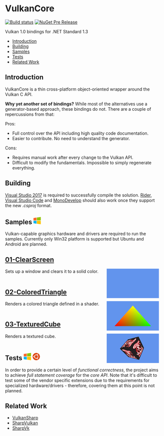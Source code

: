 # VulkanCore 

[![Build status](https://ci.appveyor.com/api/projects/status/4q42ayrn28obs8rf/branch/master?svg=true)](https://ci.appveyor.com/project/discosultan/vulkancore/branch/master) [![NuGet Pre Release](https://img.shields.io/nuget/vpre/VulkanCore.svg)](https://www.nuget.org/packages/VulkanCore)

Vulkan 1.0 bindings for .NET Standard 1.3

- [Introduction](#introduction)
- [Building](#building)
- [Samples](#samples-)
- [Tests](#tests--)
- [Related Work](#related-work)

## Introduction

VulkanCore is a thin cross-platform object-oriented wrapper around the Vulkan C API.

**Why yet another set of bindings?** While most of the alternatives use a generator-based approach, these bindings do not. There are a couple of repercussions from that:

Pros:
- Full control over the API including high quality code documentation.
- Easier to contribute. No need to understand the generator.

Cons:
- Requires manual work after every change to the Vulkan API.
- Difficult to modify the fundamentals. Impossible to simply regenerate everything.

## Building

[Visual Studio 2017](https://www.visualstudio.com/vs/whatsnew/) is required to successfully compile the solution. [Rider](https://www.jetbrains.com/rider/), [Visual Studio Code](https://code.visualstudio.com/) and [MonoDevelop](http://www.monodevelop.com/) should also work once they support the new *.csproj* format.

## Samples <img height="24" src="Doc/Windows64.png">

Vulkan-capable graphics hardware and drivers are required to run the samples. Currently only Win32 platform is supported but Ubuntu and Android are planned.

## [01-ClearScreen](Samples/Shared/01-ClearScreen)
<img src="Doc/ClearScreen.jpg" alt="ClearScreen" height="96px" align="right">
Sets up a window and clears it to a solid color.
<br><br>

## [02-ColoredTriangle](Samples/Shared/02-ColoredTriangle)
<img src="Doc/ColoredTriangle.jpg" alt="ColoredTriangle" height="96px" align="right">
Renders a colored triangle defined in a shader.
<br><br>

## [03-TexturedCube](Samples/Shared/03-TexturedCube)
<img src="Doc/TexturedCube.jpg" alt="TexturedCube" height="96px" align="right">
Renders a textured cube.
<br><br>

## Tests <img height="24" src="Doc/Windows64.png"> <img height="24" src="Doc/Ubuntu64.png">

In order to provide a certain level of *functional correctness*, the project aims to achieve *full statement coverage* for the *core API*. Note that it's difficult to test some of the vendor specific extensions due to the requirements for specialized hardware/drivers - therefore, covering them at this point is not planned.

## Related Work

- [VulkanSharp](https://github.com/mono/VulkanSharp)
- [SharpVulkan](https://github.com/jwollen/SharpVulkan)
- [SharpVk](https://github.com/FacticiusVir/SharpVk)
